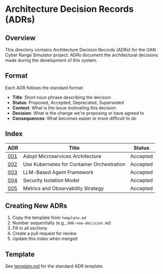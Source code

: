 # Architecture Decision Records (ADRs)

## Overview

This directory contains Architecture Decision Records (ADRs) for the GAN Cyber Range Simulator project. ADRs document the architectural decisions made during the development of this system.

## Format

Each ADR follows the standard format:
- **Title**: Short noun phrase describing the decision
- **Status**: Proposed, Accepted, Deprecated, Superseded
- **Context**: What is the issue motivating this decision
- **Decision**: What is the change we're proposing or have agreed to
- **Consequences**: What becomes easier or more difficult to do

## Index

| ADR | Title | Status |
|-----|-------|--------|
| [001](001-microservices-architecture.md) | Adopt Microservices Architecture | Accepted |
| [002](002-kubernetes-orchestration.md) | Use Kubernetes for Container Orchestration | Accepted |
| [003](003-llm-agent-framework.md) | LLM-Based Agent Framework | Accepted |
| [004](004-security-isolation-model.md) | Security Isolation Model | Accepted |
| [005](005-metrics-and-observability.md) | Metrics and Observability Strategy | Accepted |

## Creating New ADRs

1. Copy the template from `template.md`
2. Number sequentially (e.g., `006-new-decision.md`)
3. Fill in all sections
4. Create a pull request for review
5. Update this index when merged

## Template

See [template.md](template.md) for the standard ADR template.